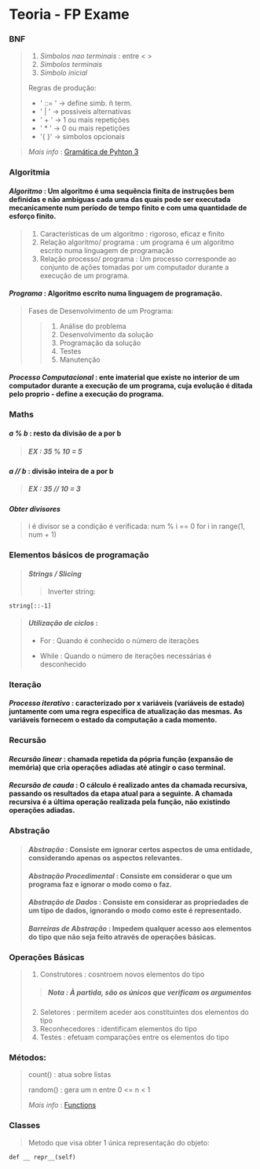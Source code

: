 # Teoria - FP Exame

### BNF
>1. *Simbolos nao terminais* : entre < >
>2. *Simbolos terminais*
>3. *Simbolo inicial*
>
>Regras de produção:
> - ' ::= ' -> define simb. ñ term.
> - ' | ' -> possiveis alternativas
> - ' + ' -> 1 ou mais repetições
> - ' *  ' -> 0 ou mais repetições
> - '{ }' -> simbolos opcionais

>*Mais info* : [Gramática de Pyhton 3](https://docs.python.org/3/reference/grammar.html)

### Algoritmia

#### *Algoritmo* : Um algoritmo é uma sequência finita de instruções bem definidas e não ambíguas cada uma das quais pode ser executada mecanicamente num período de tempo finito e com uma quantidade de esforço finito.
>1. Características de um algoritmo : rigoroso, eficaz e finito
>2. Relação algoritmo/ programa : um programa é um algoritmo escrito numa linguagem de programação 
>3. Relação processo/ programa : Um processo corresponde ao conjunto de ações tomadas por um computador durante a execução de um programa.

#### *Programa* : Algoritmo escrito numa linguagem de programação.
>Fases de Desenvolvimento de um Programa:
>>1. Análise do problema
>>2. Desenvolvimento da solução
>>3. Programação da solução
>>4. Testes
>>5. Manutenção

#### *Processo Computacional* : ente imaterial que existe no interior de um computador durante a execução de um programa, cuja evolução é ditada pelo proprio - define a execução do programa.

### Maths 

#### *a % b* : resto da divisão de a por b
>##### EX : 35 % 10 = 5
#### *a // b* : divisão inteira de a por b
>##### EX : 35 // 10 = 3
#### *Obter divisores*
>i é divisor se a condição é verificada:
	num % i == 0 for i in range(1, num + 1)

### Elementos básicos de programação

>#### *Strings / Slicing* 
>>Inverter string:
>
	string[::-1]
>
>#### *Utilização de ciclos* :
> - For : Quando é conhecido o número de iterações 
>
> - While : Quando o número de iterações necessárias é desconhecido

### Iteração

#### *Processo iterativo* : caracterizado por x variáveis (variáveis de estado) juntamente com uma regra especifica de atualização das mesmas. As variáveis fornecem o estado da computação a cada momento.

### Recursão 

#### *Recursão linear* : chamada repetida da pópria função (expansão de memória) que cria operações adiadas até atingir o caso terminal.
#### *Recursão de cauda* : O cálculo é realizado antes da chamada recursiva, passando os resultados da etapa atual para a seguinte. A chamada recursiva é a última operação realizada pela função, não existindo operações adiadas.

### Abstração

>#### *Abstração* : Consiste em ignorar certos aspectos de uma entidade, considerando apenas os aspectos relevantes.
>#### *Abstração Procedimental* : Consiste em considerar o que um programa faz e ignorar o modo como o faz.
>#### *Abstração de Dados* : Consiste em considerar as propriedades de um tipo de dados, ignorando o modo como este é representado.
>#### *Barreiras de Abstração* : Impedem qualquer acesso aos elementos do tipo que não seja feito através de operações básicas.

### Operações Básicas
>1. Construtores : cosntroem novos elementos do tipo
>>#####  *Nota* : À partida, são os únicos que verificam os argumentos 
>2. Seletores : permitem aceder aos constituintes dos elementos do tipo 
>3. Reconhecedores : identificam elementos do tipo
>4. Testes : efetuam comparações entre os elementos do tipo

### Métodos:
>count() : atua sobre listas
>
>random() : gera um n entre 0 <= n < 1
>
>*Mais info* : [Functions](https://docs.python.org/pt-br/3/library/functions.html)

### Classes
>Metodo que visa obter 1 única representação do objeto:
>
	def __ repr__(self) 
 